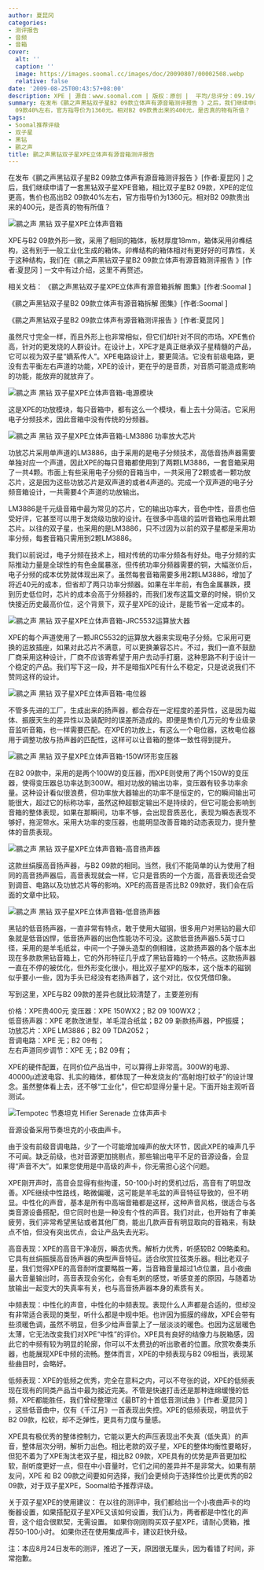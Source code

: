 ```yaml
---
author: 夏昆冈
categories:
- 测评报告
- 音频
- 音箱
cover:
  alt: ''
  caption: ''
  image: https://images.soomal.cc/images/doc/20090807/00002508.webp
  relative: false
date: '2009-08-25T00:43:57+08:00'
description: XPE | 源自：www.soomal.com | 版权：原创 |  平均/总评分：09.19/248
summary: 在发布《鹂之声黑钻双子星B2 09款立体声有源音箱测评报告 》之后，我们继续申请了一套黑钻双子星XPE音箱，相比双子星B2 09款，XPE的定位更高，售价也高出B2
  09款40%左右，官方指导价为1360元。相对B2 09款贵出来的400元，是否真的物有所值？
tags:
- Soomal推荐评级
- 双子星
- 黑钻
- 鹂之声
title: 鹂之声黑钻双子星XPE立体声有源音箱测评报告
---
```


在发布《鹂之声黑钻双子星B2 09款立体声有源音箱测评报告 》[作者:夏昆冈 ]
之后，我们继续申请了一套黑钻双子星XPE音箱，相比双子星B2 09款，XPE的定位更高，售价也高出B2 09款40%左右，官方指导价为1360元。相对B2 09款贵出来的400元，是否真的物有所值？



![鹂之声 黑钻 双子星XPE立体声音箱](https://images.soomal.cc/images/doc/20090807/00002508.webp)



XPE与B2 09款外形一致，采用了相同的箱体，板材厚度18mm，箱体采用卯榫结构，这有别于一般工业化生成的箱体。卯榫结构的箱体相对有更好好的可靠性，关于这种结构，我们在《鹂之声黑钻双子星B2 09款立体声有源音箱测评报告 》[作者:夏昆冈 ]
一文中有过介绍，这里不再赘述。



相关文档：
《鹂之声黑钻双子星XPE立体声有源音箱拆解 图集》[作者:Soomal ]

《鹂之声黑钻双子星B2 09款立体声有源音箱拆解 图集》[作者:Soomal ]

《鹂之声黑钻双子星B2 09款立体声有源音箱测评报告 》[作者:夏昆冈 ]



虽然尺寸完全一样，而且外形上也非常相似，但它们却针对不同的市场。XPE售价高，针对的更发烧的人群设计。在设计上，XPE才是真正继承双子星精髓的产品，它可以视为双子星“嫡系传人”。XPE电路设计上，要更简洁。它没有前级电路，更没有去平衡左右声道的功能，XPE的设计，更在乎的是音质，对音质可能造成影响的功能，能放弃的就放弃了。



![鹂之声 黑钻 双子星XPE立体声音箱-电源模块](https://images.soomal.cc/images/doc/20090807/00002517.webp)



这是XPE的功放模块，每只音箱中，都有这么一个模块，看上去十分简洁。它采用电子分频技术，因此音箱中没有传统的分频器。



![鹂之声 黑钻 双子星XPE立体声音箱-LM3886 功率放大芯片](https://images.soomal.cc/images/doc/20090807/00002519.webp)



功放芯片采用单声道的LM3886，由于采用的是电子分频技术，高低音扬声器需要单独对应一个声道，因此XPE的每只音箱都使用到了两颗LM3886，一套音箱采用了一共4颗。市面上有些采用电子分频的音箱当中，一共采用了2颗或者一颗功放芯片，这是因为这些功放芯片是双声道的或者4声道的。完成一个双声道的电子分频音箱设计，一共需要4个声道的功放输出。



LM3886是千元级音箱中最为常见的芯片，它的输出功率大，音色中性，音质也倍受好评，它甚至可以用于发烧级功放的设计。在很多中高级的监听音箱也采用此颗芯片。以往的双子星，也采用的是LM3886，只不过因为以前的双子星都是采用功率分频，每套音箱只需用到2颗LM3886。



我们以前说过，电子分频在技术上，相对传统的功率分频各有好处。电子分频的实际推动力量是全球性的有色金属暴涨，但传统功率分频器需要的铜，大幅涨价后，电子分频的成本优势就体现出来了。虽然每套音箱需要多用2颗LM3886，增加了将近40元的成本，但省却了两只功率分频器。如果在半年前，有色金属暴跌，摸到历史低位时，芯片的成本会高于分频器的，而我们发布这篇文章的时候，铜价又快接近历史最高价位，这个背景下，双子星XPE的设计，是能节省一定成本的。



![鹂之声 黑钻 双子星XPE立体声音箱-JRC5532运算放大器](https://images.soomal.cc/images/doc/20090807/00002520.webp)



XPE的每个声道使用了一颗JRC5532的运算放大器来实现电子分频。它采用可更换的运放插座，如果对此芯片不满意，可以更换兼容芯片。不过，我们一直不鼓励厂商采用这种设计，厂商不应该寄希望于用户去动手打磨，这种思路不利于设计一个稳定的产品。我们写下这一段，并不是暗指XPE有什么不稳定，只是说说我们不赞同这样的设计。



![鹂之声 黑钻 双子星XPE立体声音箱-电位器](https://images.soomal.cc/images/doc/20090807/00002521.webp)



不管多先进的工厂，生成出来的扬声器，都会存在一定程度的差异性，这是因为磁体、振膜天生的差异性以及装配时的误差所造成的。即便是售价几万元的专业级录音监听音箱，也一样需要匹配。在XPE的功放上，有这么一个电位器，这枚电位器用于调整功放与扬声器的匹配性，这样可以让音箱的整体一致性得到提升。



![鹂之声 黑钻 双子星XPE立体声音箱-150W环形变压器](https://images.soomal.cc/images/doc/20090807/00002516.webp)



在B2 09款中，采用的是两个100W的变压器，而XPE则使用了两个150W的变压器，使得变压器总功率达到300W。相对功放的输出功率，变压器有较多功率余量。这种设计看似很浪费，但功率放大器输出的功率不是恒定的，它的瞬间输出可能很大，超过它的标称功率，虽然这种超额定输出不是持续的，但它可能会影响到音箱的整体表现，如果在那瞬间，功率不够，会出现音质恶化，表现为瞬态表现不够好，拖泥带水。采用大功率的变压器，也能明显改善音箱的动态表现力，提升整体的音质表现。



![鹂之声 黑钻 双子星XPE立体声音箱-高音扬声器](https://images.soomal.cc/images/doc/20090807/00002511.webp)



这款丝绢膜高音扬声器，与B2 09款的相同。当然，我们不能简单的认为使用了相同的高音扬声器后，高音表现就会一样，它只是音质的一个方面，高音表现还会受到调音、电路以及功放芯片等的影响。XPE的高音是否比B2 09款好，我们会在后面的文章中比较。



![鹂之声 黑钻 双子星XPE立体声音箱-低音扬声器](https://images.soomal.cc/images/doc/20090807/00002512.webp)



黑钻的低音扬声器，一直非常有特点，敢于使用大磁钢，很多用户对黑钻的最大印象就是低音凶悍，低音扬声器的出色性能功不可没。这款低音扬声器5.5英寸口径，采用的是羊毛纸盆，中间一个子弹头造型的倒相锥，这款扬声器的各个版本出现在多款款黑钻音箱上，它的外形特征几乎成了黑钻音箱的一个特点。这款扬声器一直在不停的被优化，但外形变化很小，相比双子星XP的版本，这个版本的磁钢似乎要小一些，因为手头已经没有老扬声器了，这个对比，仅仅凭借印象。



写到这里，XPE与B2 09款的差异也就比较清楚了，主要差别有



价格：XPE贵400元
变压器：XPE 150WX2；B2 09 100WX2；  
低音扬声器：XPE 老款改进型，羊毛混合纸盆；B2 09 新款扬声器，PP振膜；  
功放芯片：XPE LM3886；B2 09 TDA2052；  
音调电路：XPE 无；B2 09有；  
左右声道同步调节：XPE 无；B2 09有；



XPE的硬件配置，在同价位产品当中，可以算得上非常高。300W的电源、40000μ滤波电容、扎实的箱体，都体现了一种发烧友的“高射炮打蚊子”的设计理念。虽然整体看上去，还不够“工业化”，但它却显得分量十足。下面开始主观听音测试。



![Tempotec 节奏坦克 Hifier Serenade 立体声声卡](https://images.soomal.cc/images/doc/20090419/00001573.webp)



音源设备采用节奏坦克的小夜曲声卡。



由于没有前级音调电路，少了一个可能增加噪声的放大环节，因此XPE的噪声几乎不可闻。缺乏前级，也对音源更加挑剔点，那些输出电平不足的音源设备，会显得“声音不大”。如果您使用是中高级的声卡，你无需担心这个问题。



XPE刚开声时，高音会显得有些拘谨，50-100小时的煲机过后，高音有了明显改善。XPE继续中性路线，略微偏暖，这可能是羊毛盆的声音特征导致的，但不明显。中性化的声音，基本是所有中高端音箱都是这样，这种声音风格，很适合与各类音源设备搭配，但它同时也是一种没有个性的声音。我们对此，也开始有了审美疲劳，我们非常希望黑钻或者其他厂商，能出几款声音有明显取向的音箱来，有缺点不怕，但没有突出优点，会让产品失去光彩。



高音表现：XPE的高音干净凌厉，瞬态优秀。解析力优秀，听感较B2 09略柔和。它具有丝绢振膜高音扬声器的典型声音特征。适合欣赏拉弦类乐器。相比老双子星，我们觉得XPE的高音耐听度要略胜一筹，当音箱音量超过1点位置，且小夜曲最大音量输出时，高音表现会劣化，会有毛刺的感觉，听感变差的原因，与随着功放输出一起变大的失真率有关，也与高音扬声器本身的素质有关。



中频表现：中性化的声音，中性化的中频表现。表现什么人声都是合适的，但却没有非常适合表现的类型，听什么都是中规中矩。也许因为振膜的缘故，XPE会带有些须暖色调，虽然不明显，但多少给声音蒙上了一层淡淡的暖色。也因为这层暖色太薄，它无法改变我们对XPE“中性”的评价。XPE具有良好的结像力与脱箱感，因此它的中频有较为明显的轮廓，你可以不太费劲的听出歌者的位置。欣赏吹奏类乐器，也能展现XPE中频的流畅。整体而言，XPE的中频表现与B2 09相当，表现某些曲目时，会略好。



低频表现：XPE的低频之优秀，完全在意料之内，可以不夸张的说，XPE的低频表现在现有的同类产品当中最为接近完美。不管是快速打击还是那种连绵缓慢的低频，XPE都能胜任，我们曾经整理过《最BT的十首低音测试曲 》[作者:夏昆冈 ]
，这些低音曲中，仅有《千江月》一首表现出失控。XPE的低频表现，明显优于B2 09款，松软，却不乏弹性，更具有力度与量感。



XPE具有极优秀的整体控制力，它能以更大的声压表现出不失真（低失真）的声音，整体层次分明，解析力出色。相比老款的双子星，XPE的整体均衡性要略好，但犯不着为了XPE淘汰老双子星，相比B2 09款，XPE具有的优势是声音更加松软，耐听度更好一点，但在中小音量时，它们之间的差异并不是非常大。如果有朋友问，XPE 和 B2 09款之间要如何选择，我们会更倾向于选择性价比更优秀的B2 09款，对于双子星XPE，Soomal给予推荐评级。



关于双子星XPE的使用建议：
在以往的测评中，我们都给出一个小夜曲声卡的均衡器设置，如果搭配双子星XPE又该如何设置，我们认为，两者都是中性化的声音，这个组合很默契，无需设置。
如果你刚刚购买双子星XPE，请耐心煲箱，推荐50-100小时。
如果你还在使用集成声卡，建议赶快升级。



注：本应8月24日发布的测评，推迟了一天，原因很无厘头，因为看错了时间，非常抱歉。